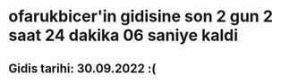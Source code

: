 # ofarukbicer'in gidisine son 2 gun 2 saat 24 dakika 06 saniye kaldi

## Gidis tarihi: 30.09.2022 :(